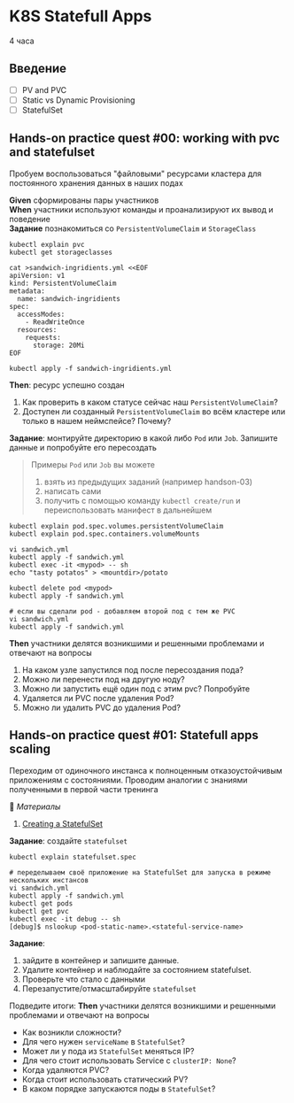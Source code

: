 K8S Statefull Apps
==================
4 часа

Введение
--------------

- [ ] PV and PVC
- [ ] Static vs Dynamic Provisioning
- [ ] StatefulSet

Hands-on practice quest #00: working with pvc and statefulset
-------------------------------------------------------------
Пробуем воспользоваться "файловыми" ресурсами кластера для постоянного хранения данных в наших подах

**Given** сформированы пары участников  
**When** участники используют команды и проанализируют их вывод и поведение  
**Задание** познакомиться со `PersistentVolumeClaim` и `StorageClass`

```shell script
kubectl explain pvc
kubectl get storageclasses

cat >sandwich-ingridients.yml <<EOF
apiVersion: v1
kind: PersistentVolumeClaim
metadata:
  name: sandwich-ingridients
spec:
  accessModes:
    - ReadWriteOnce
  resources:
    requests:
      storage: 20Mi
EOF
```

`kubectl apply -f sandwich-ingridients.yml`

**Then**: ресурс успешно создан
1. Как проверить в каком статусе сейчас наш `PersistentVolumeClaim`?
1. Доступен ли созданный `PersistentVolumeClaim` во всём кластере или только в нашем неймспейсе? Почему?


**Задание**: монтируйте директорию в какой либо `Pod` или `Job`. Запишите данные и попробуйте его пересоздать

> Примеры `Pod` или `Job` вы можете 
> 1. взять из предыдущих заданий (например handson-03)
> 2. написать сами
> 3. получить с помощью команду `kubectl create/run` и переиспользовать манифест в дальнейшем

```shell
kubectl explain pod.spec.volumes.persistentVolumeClaim
kubectl explain pod.spec.containers.volumeMounts

vi sandwich.yml
kubectl apply -f sandwich.yml
kubectl exec -it <mypod> -- sh
echo "tasty potatos" > <mountdir>/potato

kubectl delete pod <mypod>
kubectl apply -f sandwich.yml

# если вы сделали pod - добавляем второй под с тем же PVC
vi sandwich.yml 
kubectl apply -f sandwich.yml
```

**Then** участники делятся возникшими и решенными проблемами и отвечают на вопросы
1. На каком узле запустился под после пересоздания пода?
1. Можно ли перенести под на другую ноду?
1. Можно ли запустить ещё один под с этим pvc? Попробуйте
1. Удаляется ли PVC после удаления Pod?
1. Можно ли удалить PVC до удаления Pod?

Hands-on practice quest #01: Statefull apps scaling
---------------------------------------------------
Переходим от одиночного инстанса к полноценным отказоустойчивым приложениям с состояниями. 
Проводим аналогии с знаниями полученными в первой части тренинга

:shopping_cart: *Материалы*  
1. [Creating a StatefulSet](https://kubernetes.io/docs/tutorials/stateful-application/basic-stateful-set/#creating-a-statefulset)

**Задание**: создайте `statefulset`

```shell
kubectl explain statefulset.spec

# переделываем своё приложение на StatefulSet для запуска в режиме нескольких инстансов
vi sandwich.yml
kubectl apply -f sandwich.yml
kubectl get pods
kubectl get pvc
kubectl exec -it debug -- sh
[debug]$ nslookup <pod-static-name>.<stateful-service-name>
```

**Задание**:
1. зайдите в контейнер и запишите данные. 
1. Удалите контейнер и наблюдайте за состоянием statefulset. 
1. Проверьте что стало с данными
1. Перезапустите/отмасштабируйте `statefulset`

Подведите итоги:
**Then** участники делятся возникшими и решенными проблемами и отвечают на вопросы
- Как возникли сложности?
- Для чего нужен `serviceName` в `StatefulSet`?
- Может ли у пода из `StatefulSet` меняться IP?
- Для чего стоит использовать Service с `clusterIP: None`?
- Когда удаляются PVC?
- Когда стоит использовать статический PV?
- В каком порядке запускаются поды в `StatefulSet`?
